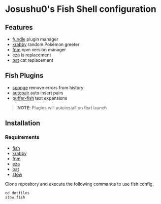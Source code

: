 # Josushu0's Fish Shell configuration

## Features
- [fundle](https://github.com/danhper/fundle) plugin manager
- [krabby](https://github.com/yannjor/krabby) random Pokémon greeter
- [fnm](https://github.com/Schniz/fnm) npm version manager
- [eza](https://github.com/eza-community/eza) ls replacement
- [bat](https://github.com/sharkdp/bat) cat replacement

## Fish Plugins
- [sponge](https://github.com/meaningful-ooo/sponge) remove errors from history
- [autopair](https://github.com/jorgebucaran/autopair.fish) auto insert pairs
- [puffer-fish](https://github.com/nickeb96/puffer-fish) text expansions

> **NOTE**: Plugins will autoinstall on fisrt launch

## Installation

### Requirements
- [fish](https://fishshell.com/)
- [krabby](https://github.com/yannjor/krabby)
- [fnm](https://github.com/Schniz/fnm)
- [eza](https://github.com/eza-community/eza)
- [bat](https://github.com/sharkdp/bat)
- [stow](https://www.gnu.org/software/stow/)

Clone repository and execute the following commands to use fish config.

```console
cd dotfiles
stow fish
```